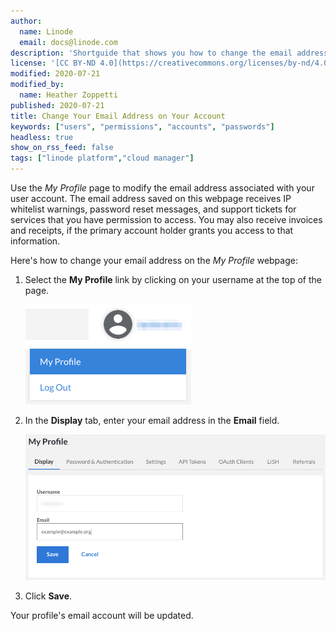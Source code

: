 ```yaml
---
author:
  name: Linode
  email: docs@linode.com
description: 'Shortguide that shows you how to change the email address on your account.'
license: '[CC BY-ND 4.0](https://creativecommons.org/licenses/by-nd/4.0)'
modified: 2020-07-21
modified_by:
  name: Heather Zoppetti
published: 2020-07-21
title: Change Your Email Address on Your Account
keywords: ["users", "permissions", "accounts", "passwords"]
headless: true
show_on_rss_feed: false
tags: ["linode platform","cloud manager"]
---
```


Use the *My Profile* page to modify the email address associated with your user account. The email address saved on this webpage receives IP whitelist warnings, password reset messages, and support tickets for services that you have permission to access. You may also receive invoices and receipts, if the primary account holder grants you access to that information.

Here's how to change your email address on the *My Profile* webpage:

1.  Select the **My Profile** link by clicking on your username at the top of the page.

    ![Select 'My Profile' in the Linode Cloud Manager](accounts-select-my-profile.png "Select 'My Profile' in the Linode Cloud Manager")

1.  In the **Display** tab, enter your email address in the **Email** field.

    ![Modify the email address associated with your user account](accounts-my-profile-change-email.png "Modify the email address associated with your user account")

1.  Click **Save**.

Your profile's email account will be updated.
